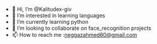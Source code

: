 - 👋 Hi, I’m @Kalitudex-giv
- 👀 I’m interested in learning languages
- 🌱 I’m currently learning python
- 💞️ I’m looking to collaborate on face_recognition projects
- 📫 How to reach me :neggazahmed60@gmail.com


